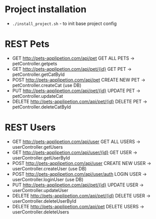 # Project installation
- `./install_project.sh` - to init base project config



# REST Pets
- GET http://pets-applipetion.com/api/pet GET ALL PETS -> petController.getpets 
- GET http://pets-applipetion.com/api/pet/{id} GET PET -> petController.getCatById
- POST http://pets-applipetion.com/api/pet CREATE NEW PET -> petController.createCat (use DB)
- PUT http://pets-applipetion.com/api/pet/{id} UPDATE PET ->  petController.updateCat
- DELETE http://pets-applipetion.com/api/pet/{id} DELETE PET -> petController.deleteCatById

# REST Users
- GET http://pets-applipetion.com/api/user GET ALL USERS -> userController.getUsers
- GET http://pets-applipetion.com/api/user/{id} GET USER -> userController.getUserById
- POST http://pets-applipetion.com/api/user CREATE NEW USER -> userController.createUser (use DB)
- POST http://pets-applipetion.com/api/user/auth LOGIN USER -> userController.loginUser (use DB)
- PUT http://pets-applipetion.com/api/pet/{id} UPDATE USER -> userController.updateUser
- DELETE http://pets-applipetion.com/api/pet/{id} DELETE USER -> userController.deleteUserById
- DELETE http://pets-applipetion.com/api/pet DELETE USERS -> userController.deleteUsers
